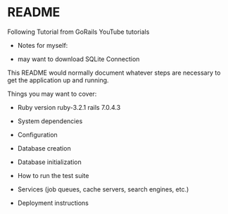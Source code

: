 # README

Following Tutorial from GoRails YouTube tutorials


* Notes for myself:
- may want to download SQLite Connection





This README would normally document whatever steps are necessary to get the
application up and running.

Things you may want to cover:

* Ruby version
ruby-3.2.1
rails 7.0.4.3

* System dependencies

* Configuration

* Database creation

* Database initialization

* How to run the test suite

* Services (job queues, cache servers, search engines, etc.)

* Deployment instructions
